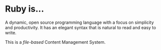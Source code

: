 # Ruby is...

A dynamic, open source programming language with a focus on simplicity and productivity. It has an elegant syntax that is natural to read and easy to write.

This is a *file-based* Content Management System.